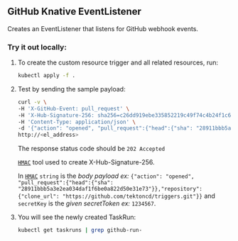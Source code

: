 ## GitHub Knative EventListener

Creates an EventListener that listens for GitHub webhook events.

### Try it out locally:

1. To create the custom resource trigger and all related resources, run:

   ```bash
   kubectl apply -f .
   ```

1. Test by sending the sample payload:

   ```bash
   curl -v \
   -H 'X-GitHub-Event: pull_request' \
   -H 'X-Hub-Signature-256: sha256=c26dd919ebe335852219c49f74c4b24f1c62c93c77294be3ac6d8f2e4691a023' \
   -H 'Content-Type: application/json' \
   -d '{"action": "opened", "pull_request":{"head":{"sha": "28911bbb5a3e2ea034daf1f6be0a822d50e31e73"}},"repository":{"clone_url": "https://github.com/tektoncd/triggers.git"}}' \
   http://<el_address>
   ```

   The response status code should be `202 Accepted`
   
   [`HMAC`](https://www.freeformatter.com/hmac-generator.html) tool used to create X-Hub-Signature-256.
   
   In [`HMAC`](https://www.freeformatter.com/hmac-generator.html) `string` is the *body payload ex:* `{"action": "opened", "pull_request":{"head":{"sha": "28911bbb5a3e2ea034daf1f6be0a822d50e31e73"}},"repository":{"clone_url": "https://github.com/tektoncd/triggers.git"}}`
   and `secretKey` is the *given secretToken ex:* `1234567`.

1. You will see the newly created TaskRun:

   ```bash
   kubectl get taskruns | grep github-run-
   ```
